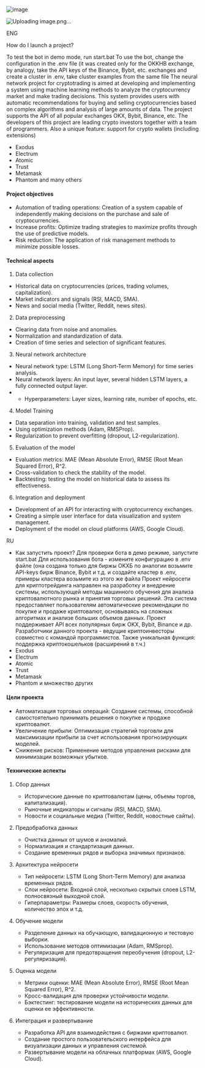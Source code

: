 ![image](https://github.com/user-attachments/assets/9d7a5355-11ec-4063-b9d9-38be1ed8d4bd)

![Uploading image.png…]()


ENG

How do I launch a project?


To test the bot in demo mode, run start.bat
To use the bot, change the configuration in the .env file (it was created only for the OKKHB exchange, by analogy, take the API keys of the Binance, Bybit, etc. exchanges and create a cluster in .env, take cluster examples from the same file
The neural network project for cryptotrading is aimed at developing and implementing a system using machine learning methods to analyze the cryptocurrency market and make trading decisions. This system provides users with automatic recommendations for buying and selling cryptocurrencies based on complex algorithms and analysis of large amounts of data.
The project supports the API of all popular exchanges
OKX, Bybit, Binance, etc.
The developers of this project are leading crypto investors together with a team of programmers.
Also a unique feature: support for crypto wallets (including extensions)
- Exodus
- Electrum
- Atomic
- Trust
- Metamask
- Phantom
and many others


#### Project objectives

- Automation of trading operations: Creation of a system capable of independently making decisions on the purchase and sale of cryptocurrencies.
- Increase profits: Optimize trading strategies to maximize profits through the use of predictive models.
- Risk reduction: The application of risk management methods to minimize possible losses.

#### Technical aspects
1. Data collection
 - Historical data on cryptocurrencies (prices, trading volumes, capitalization).
 - Market indicators and signals (RSI, MACD, SMA).
 - News and social media (Twitter, Reddit, news sites).

2. Data preprocessing
 - Clearing data from noise and anomalies.
 - Normalization and standardization of data.
 - Creation of time series and selection of significant features.

3. Neural network architecture
 - Neural network type: LSTM (Long Short-Term Memory) for time series analysis.
 - Neural network layers: An input layer, several hidden LSTM layers, a fully connected output layer.
 - - Hyperparameters: Layer sizes, learning rate, number of epochs, etc.

4. Model Training
 - Data separation into training, validation and test samples.
 - Using optimization methods (Adam, RMSProp).
 - Regularization to prevent overfitting (dropout, L2-regularization).

5. Evaluation of the model
 - Evaluation metrics: MAE (Mean Absolute Error), RMSE (Root Mean Squared Error), R^2.
 - Cross-validation to check the stability of the model.
 - Backtesting: testing the model on historical data to assess its effectiveness.

6. Integration and deployment
 - Development of an API for interacting with cryptocurrency exchanges.
 - Creating a simple user interface for data visualization and system management.
 - Deployment of the model on cloud platforms (AWS, Google Cloud).

RU

 - Как запустить проект?
Для проверки бота в демо режиме, запустите start.bat
Для использования бота - измените конфигурацию в .env файле (она создана только для биржы OKXБ по аналогии возьмите API-keys бирж Binance, Bybit и т.д. и создайте кластер в .env, примеры кластера возьмите из этого же файла
Проект нейросети для криптотрейдинга направлен на разработку и внедрение системы, использующей методы машинного обучения для анализа криптовалютного рынка и принятия торговых решений. Эта система предоставляет пользователям автоматические рекомендации по покупке и продаже криптовалют, основываясь на сложных алгоритмах и анализе больших объемов данных.
Проект поддерживает API всех популярных бирж
OKX, Bybit, Binance и др.
Разработчики данного проекта - ведущие криптоинвесторы совместно с командой программистов.
Также уникальная функция: поддержка криптокошельков (расширений в т.ч.)
- Exodus
- Electrum
- Atomic
- Trust
- Metamask
- Phantom
и множество других


#### Цели проекта
- Автоматизация торговых операций: Создание системы, способной самостоятельно принимать решения о покупке и продаже криптовалют.
- Увеличение прибыли: Оптимизация стратегий торговли для максимизации прибыли за счет использования прогнозирующих моделей.
- Снижение рисков: Применение методов управления рисками для минимизации возможных убытков.

#### Технические аспекты
1. Сбор данных
   - Исторические данные по криптовалютам (цены, объемы торгов, капитализация).
   - Рыночные индикаторы и сигналы (RSI, MACD, SMA).
   - Новости и социальные медиа (Twitter, Reddit, новостные сайты).

2. Предобработка данных
   - Очистка данных от шумов и аномалий.
   - Нормализация и стандартизация данных.
   - Создание временных рядов и выборка значимых признаков.

3. Архитектура нейросети
   - Тип нейросети: LSTM (Long Short-Term Memory) для анализа временных рядов.
   - Слои нейросети: Входной слой, несколько скрытых слоев LSTM, полносвязный выходной слой.
   - Гиперпараметры: Размеры слоев, скорость обучения, количество эпох и т.д.

4. Обучение модели
   - Разделение данных на обучающую, валидационную и тестовую выборки.
   - Использование методов оптимизации (Adam, RMSprop).
   - Регуляризация для предотвращения переобучения (dropout, L2-регуляризация).

5. Оценка модели
   - Метрики оценки: MAE (Mean Absolute Error), RMSE (Root Mean Squared Error), R^2.
   - Кросс-валидация для проверки устойчивости модели.
   - Бэктестинг: тестирование модели на исторических данных для оценки ее эффективности.

6. Интеграция и развертывание
   - Разработка API для взаимодействия с биржами криптовалют.
   - Создание простого пользовательского интерфейса для визуализации данных и управления системой.
   - Развертывание модели на облачных платформах (AWS, Google Cloud).
 
